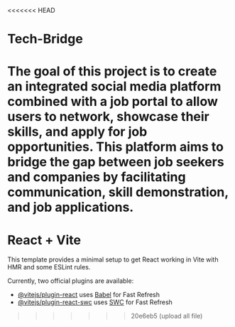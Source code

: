 <<<<<<< HEAD
# Tech-Bridge
The goal of this project is to create an integrated social media platform combined with a job portal to allow users to network, showcase their skills, and apply for job opportunities. This platform aims to bridge the gap between job seekers and companies by facilitating communication, skill demonstration, and job applications.
=======
# React + Vite

This template provides a minimal setup to get React working in Vite with HMR and some ESLint rules.

Currently, two official plugins are available:

- [@vitejs/plugin-react](https://github.com/vitejs/vite-plugin-react/blob/main/packages/plugin-react/README.md) uses [Babel](https://babeljs.io/) for Fast Refresh
- [@vitejs/plugin-react-swc](https://github.com/vitejs/vite-plugin-react-swc) uses [SWC](https://swc.rs/) for Fast Refresh
>>>>>>> 20e6eb5 (upload all file)
